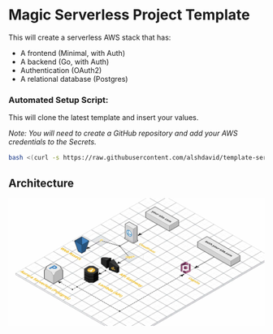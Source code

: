 # Magic Serverless Project Template

This will create a serverless AWS stack that has:
 
 - A frontend (Minimal, with Auth)
 - A backend (Go, with Auth)
 - Authentication (OAuth2)
 - A relational database (Postgres)

### Automated Setup Script:

This will clone the latest template and insert your values.

_Note: You will need to create a GitHub repository and add your AWS credentials to the Secrets._

```bash
bash <(curl -s https://raw.githubusercontent.com/alshdavid/template-serverless-service/main/setup.bash)
```

## Architecture

![./.github/assets/diagram.jpg](./.github/assets/diagram.jpg)
